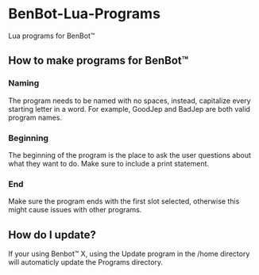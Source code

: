 # BenBot-Lua-Programs
Lua programs for BenBot™
## How to make programs for BenBot™

### Naming
The program needs to be named with no spaces, instead, capitalize every starting letter in a word. For example, GoodJep and BadJep are both valid program names.

### Beginning
The beginning of the program is the place to ask the user questions about what they want to do. Make sure to include a print statement.  

### End
Make sure the program ends with the first slot selected, otherwise this might cause issues with other programs.

## How do I update?
If your using Benbot™ X, using the Update program in the /home directory will automaticly update the Programs directory.
